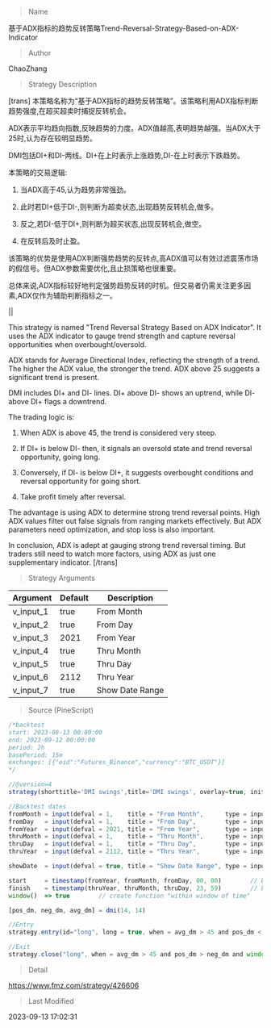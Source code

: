 
> Name

基于ADX指标的趋势反转策略Trend-Reversal-Strategy-Based-on-ADX-Indicator

> Author

ChaoZhang

> Strategy Description



[trans]
本策略名称为“基于ADX指标的趋势反转策略”。该策略利用ADX指标判断趋势强度,在超买超卖时捕捉反转机会。

ADX表示平均趋向指数,反映趋势的力度。ADX值越高,表明趋势越强。当ADX大于25时,认为存在较明显趋势。

DMI包括DI+和DI-两线。DI+在上时表示上涨趋势,DI-在上时表示下跌趋势。

本策略的交易逻辑:

1. 当ADX高于45,认为趋势非常强劲。

2. 此时若DI+低于DI-,则判断为超卖状态,出现趋势反转机会,做多。

3. 反之,若DI-低于DI+,则判断为超买状态,出现反转机会,做空。

4. 在反转后及时止盈。

该策略的优势是使用ADX判断强势趋势的反转点,高ADX值可以有效过滤震荡市场的假信号。但ADX参数需要优化,且止损策略也很重要。

总体来说,ADX指标较好地判定强势趋势反转的时机。但交易者仍需关注更多因素,ADX仅作为辅助判断指标之一。



||



This strategy is named "Trend Reversal Strategy Based on ADX Indicator". It uses the ADX indicator to gauge trend strength and capture reversal opportunities when overbought/oversold.

ADX stands for Average Directional Index, reflecting the strength of a trend. The higher the ADX value, the stronger the trend. ADX above 25 suggests a significant trend is present. 

DMI includes DI+ and DI- lines. DI+ above DI- shows an uptrend, while DI- above DI+ flags a downtrend.

The trading logic is:

1. When ADX is above 45, the trend is considered very steep. 

2. If DI+ is below DI- then, it signals an oversold state and trend reversal opportunity, going long.

3. Conversely, if DI- is below DI+, it suggests overbought conditions and reversal opportunity for going short.

4. Take profit timely after reversal.

The advantage is using ADX to determine strong trend reversal points. High ADX values filter out false signals from ranging markets effectively. But ADX parameters need optimization, and stop loss is also important.

In conclusion, ADX is adept at gauging strong trend reversal timing. But traders still need to watch more factors, using ADX as just one supplementary indicator.
[/trans]

> Strategy Arguments



|Argument|Default|Description|
|----|----|----|
|v_input_1|true|From Month|
|v_input_2|true|From Day|
|v_input_3|2021|From Year|
|v_input_4|true|Thru Month|
|v_input_5|true|Thru Day|
|v_input_6|2112|Thru Year|
|v_input_7|true|Show Date Range|


> Source (PineScript)

``` javascript
/*backtest
start: 2023-08-13 00:00:00
end: 2023-09-12 00:00:00
period: 2h
basePeriod: 15m
exchanges: [{"eid":"Futures_Binance","currency":"BTC_USDT"}]
*/

//@version=4
strategy(shorttitle='DMI swings',title='DMI swings', overlay=true, initial_capital = 100, process_orders_on_close=true, default_qty_type = strategy.percent_of_equity, default_qty_value = 100, commission_type=strategy.commission.percent, commission_value=0.1)

//Backtest dates
fromMonth = input(defval = 1,    title = "From Month",      type = input.integer, minval = 1, maxval = 12)
fromDay   = input(defval = 1,    title = "From Day",        type = input.integer, minval = 1, maxval = 31)
fromYear  = input(defval = 2021, title = "From Year",       type = input.integer, minval = 1970)
thruMonth = input(defval = 1,    title = "Thru Month",      type = input.integer, minval = 1, maxval = 12)
thruDay   = input(defval = 1,    title = "Thru Day",        type = input.integer, minval = 1, maxval = 31)
thruYear  = input(defval = 2112, title = "Thru Year",       type = input.integer, minval = 1970)

showDate  = input(defval = true, title = "Show Date Range", type = input.bool)

start     = timestamp(fromYear, fromMonth, fromDay, 00, 00)        // backtest start window
finish    = timestamp(thruYear, thruMonth, thruDay, 23, 59)        // backtest finish window
window()  => true        // create function "within window of time"

[pos_dm, neg_dm, avg_dm] = dmi(14, 14)

//Entry 
strategy.entry(id="long", long = true, when = avg_dm > 45 and pos_dm < neg_dm and window())

//Exit
strategy.close("long", when = avg_dm > 45 and pos_dm > neg_dm and window())
```

> Detail

https://www.fmz.com/strategy/426606

> Last Modified

2023-09-13 17:02:31
